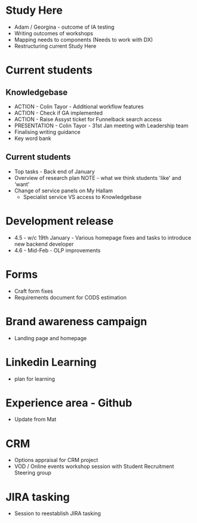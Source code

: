 
# Study Here
- Adam / Georgina - outcome of IA testing
- Writing outcomes of workshops
- Mapping needs to components (Needs to work with DX)
- Restructuring current Study Here 

# Current students
## Knowledgebase
- ACTION - Colin Tayor - Additional workflow features
- ACTION - Check if GA implemented
- ACTION - Raise Assyst ticket for Funnelback search access
- PRESENTATION - Colin Tayor - 31st Jan meeting with Leadership team
- Finalising writing guidance
- Key word bank


## Current students
- Top tasks - Back end of January
- Overview of research plan NOTE - what we think students 'like' and ‘want’ 
- Change of service panels on My Hallam
	- Specialist service VS access to Knowledgebase

# Development release
- 4.5 - w/c 19th January - Various homepage fixes and tasks to introduce new backend developer
- 4.6 - Mid-Feb - OLP improvements

# Forms 
- Craft form fixes
- Requirements document for CODS estimation

# Brand awareness campaign
- Landing page and homepage 

# Linkedin Learning
- plan for learning

# Experience area - Github
- Update from Mat

# CRM
- Options appraisal for CRM project
- VOD / Online events workshop session with Student Recruitment Steering group

# JIRA tasking
- Session to reestablish JIRA tasking



